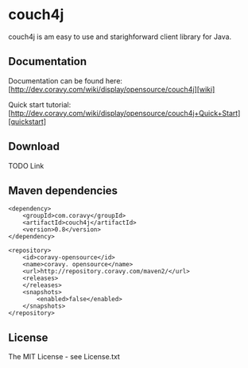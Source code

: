 couch4j
=======

couch4j is am easy to use and starighforward client library for Java.

Documentation
-------------

Documentation can be found here:  
[http://dev.coravy.com/wiki/display/opensource/couch4j][wiki]

Quick start tutorial:  
[http://dev.coravy.com/wiki/display/opensource/couch4j+Quick+Start][quickstart]

Download
--------

TODO Link


Maven dependencies
------------------

	<dependency>
    	<groupId>com.coravy</groupId>
    	<artifactId>couch4j</artifactId>
    	<version>0.8</version>
	</dependency>
	
	<repository>
	    <id>coravy-opensource</id>
	    <name>coravy. opensource</name>
	    <url>http://repository.coravy.com/maven2/</url>
	    <releases>
	    </releases>
	    <snapshots>
	        <enabled>false</enabled>
	    </snapshots>
	</repository>
	

[wiki]: http://dev.coravy.com/wiki/display/opensource/couch4j  "couch4j documentation"
[quickstart]: http://dev.coravy.com/wiki/display/opensource/couch4j+Quick+Start "5 minute quickstart"


License
-------

The MIT License - see License.txt